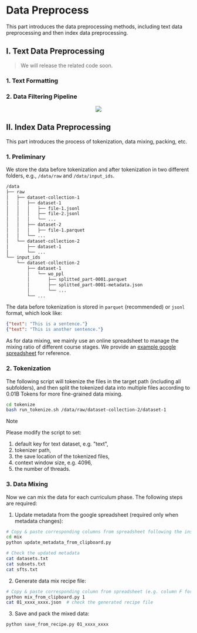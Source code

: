 # Data Preprocess

This part introduces the data preprocessing methods, including text data preprocessing and then index data preprocessing.

## I. Text Data Preprocessing

> We will release the related code soon.

### 1. Text Formatting

### 2. Data Filtering Pipeline

<div align=center>
<img src="https://github.com/RUC-GSAI/YuLan-Mini/blob/main/assets/data-pipeline.png">
</div>

## II. Index Data Preprocessing

This part introduces the process of tokenization, data mixing, packing, etc.

### 1. Preliminary

We store the data before tokenization and after tokenization in two different folders, e.g., `/data/raw` and `/data/input_ids`.

```txt
/data
├── raw
│   ├── dataset-collection-1
│   │   ├── dataset-1
│   │   │   ├── file-1.jsonl
│   │   │   ├── file-2.jsonl
│   │   │   └── ...
│   │   ├── dataset-2
│   │   │   ├── file-1.parquet
│   │   └── ...
│   └── dataset-collection-2
│       ├── dataset-1
│       └── ...
└── input_ids
    └── dataset-collection-2
        ├── dataset-1
        │   └── wo_ppl
        │       ├── splitted_part-0001.parquet
        │       ├── splitted_part-0001-metadata.json
        │       └── ...
        └── ...
```

The data before tokenization is stored in `parquet` (recommended) or `jsonl` format, which look like:

```json
{"text": "This is a sentence."}
{"text": "This is another sentence."}
```

As for data mixing, we mainly use an online spreadsheet to manage the mixing ratio of different course stages. We provide an [example google spreadsheet](https://docs.google.com/spreadsheets/d/1WJTJuZqSr9kVFqVyNwsOHqvgLwDCjBcW3Pz3d6vwHZs/edit?usp=sharing) for reference.

### 2. Tokenization

The following script will tokenize the files in the target path (including all subfolders), and then split the tokenized data into multiple files according to 0.01B Tokens for more fine-grained data mixing.

```bash
cd tokenize
bash run_tokenize.sh /data/raw/dataset-collection-2/dataset-1
```

> [!NOTE]
> Please modify the script to set:
> 1. default key for text dataset, e.g. "text",
> 2. tokenizer path,
> 3. the save location of the tokenized files,
> 4. context window size, e.g. 4096,
> 5. the number of threads.


### 3. Data Mixing

Now we can mix the data for each curriculum phase. The following steps are required:

1. Update metadata from the google spreadsheet (required only when metadata changes):

```bash
# Copy & paste corresponding columns from spreadsheet following the instruction
cd mix
python update_metadata_from_clipboard.py

# Check the updated metadata
cat datasets.txt
cat subsets.txt
cat sfts.txt
```

2. Generate data mix recipe file:

```bash
# Copy & paste corresponding column from spreadsheet (e.g. column F for phase 1) following the instruction
python mix_from_clipboard.py 1
cat 01_xxxx_xxxx.json  # check the generated recipe file
```

3. Save and pack the mixed data:

```bash
python save_from_recipe.py 01_xxxx_xxxx
```
